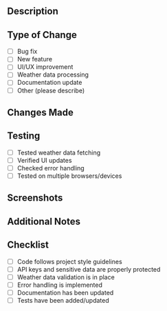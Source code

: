 ## Description
<!-- Provide a brief description of the changes in this PR -->

## Type of Change
- [ ] Bug fix
- [ ] New feature
- [ ] UI/UX improvement
- [ ] Weather data processing
- [ ] Documentation update
- [ ] Other (please describe)

## Changes Made
<!-- List the key changes made in this PR -->

## Testing
<!-- Describe how you tested these changes -->
- [ ] Tested weather data fetching
- [ ] Verified UI updates
- [ ] Checked error handling
- [ ] Tested on multiple browsers/devices

## Screenshots
<!-- If applicable, add screenshots or GIFs -->

## Additional Notes
<!-- Any additional information that reviewers should know -->

## Checklist
- [ ] Code follows project style guidelines
- [ ] API keys and sensitive data are properly protected
- [ ] Weather data validation is in place
- [ ] Error handling is implemented
- [ ] Documentation has been updated
- [ ] Tests have been added/updated
